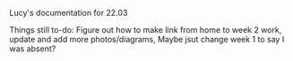 Lucy's documentation for 22.03

Things still to-do:
Figure out how to make link from home to week 2 work,
update and add more photos/diagrams,
Maybe jsut change week 1 to say I was absent?
